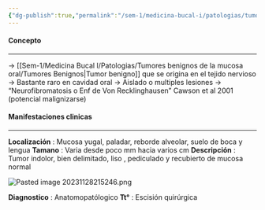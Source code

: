 ```yaml
---
{"dg-publish":true,"permalink":"/sem-1/medicina-bucal-i/patologias/tumores-benignos-de-la-mucosa-oral/tumores-mesenquimatosos/neurofibroma/"}
---
```



#### Concepto
---

→ [[Sem-1/Medicina Bucal I/Patologias/Tumores benignos de la mucosa oral/Tumores Benignos\|Tumor benigno]] que se origina en el tejido nervioso
→ Bastante raro en cavidad oral
→ Aislado o multiples lesiones
→ “Neurofibromatosis o Enf de Von Recklinghausen” Cawson et al 2001 (potencial malignizarse)
#### Manifestaciones clinicas
---

**Localización** : Mucosa yugal, paladar, reborde alveolar, suelo de boca y lengua
**Tamano** : Varia desde poco mm hacia varios cm
**Descripción** : Tumor indolor, bien delimitado, liso , pediculado y recubierto de mucosa normal

![Pasted image 20231128215246.png](/img/user/Sem-1/Cirugia%20Bucal%20I/Medias/Pasted%20image%2020231128215246.png)

**Diagnostico** : Anatomopatólogico
**Tt°** : Escisión quirúrgica
